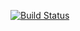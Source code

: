 [![Build Status](https://travis-ci.org/jb255/libunit.svg?token=jx94RwLxRNfQ8sEDNdjV&branch=master)](https://travis-ci.com/jb255/libunit)
